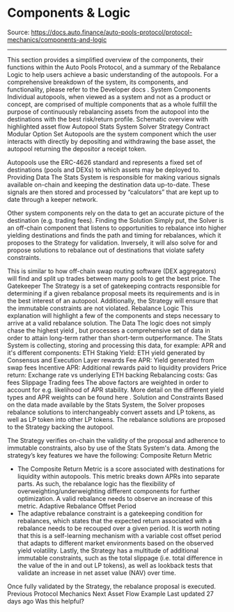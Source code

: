 # Components & Logic

Source: https://docs.auto.finance/auto-pools-protocol/protocol-mechanics/components-and-logic

---

This section provides a simplified overview of the components, their functions within the Auto Pools Protocol, and a summary of the Rebalance Logic to help users achieve a basic understanding of the autopools.
For a comprehensive breakdown of the system, its components, and functionality, please refer to the
Developer docs
.
System Components
Individual autopools, when viewed as a system and not as a product or concept, are comprised of multiple components that as a whole fulfill the purpose of continuously rebalancing assets from the autopool into the destinations with the best risk/return profile.
Schematic overview with highlighted asset flow
Autopool
Stats System
Solver
Strategy Contract
Modular Option Set
Autopools are the system component which the user interacts with directly by depositing and withdrawing the base asset, the autopool returning the depositor a receipt token. 

Autopools use the ERC-4626 standard and represents a fixed set of destinations (pools and DEXs) to which assets may be deployed to.
Providing Data
The Stats System is responsible for making various signals available on-chain and keeping the destination data up-to-date. These signals are then stored and processed by “calculators” that are kept up to date through a keeper network.

Other system components rely on the data to get an accurate picture of the destination (e.g. trading fees).
Finding the Solution
Simply put, the Solver is an off-chain component that listens to opportunities to rebalance into higher yielding destinations and finds the path and timing for rebalances, which it proposes to the Strategy for validation.
Inversely, it will also solve for and propose solutions to rebalance out of destinations that violate safety constraints.

This is similar to how off-chain swap routing software (DEX aggregators) will find and split up trades between many pools to get the best price.
The Gatekeeper
The Strategy is a set of gatekeeping contracts responsible for determining if a given rebalance proposal meets its requirements and is in the best interest of an autopool. Additionally, the Strategy will ensure that the immutable constraints are not violated.
Rebalance Logic
This explanation will highlight a few of the components and steps necessary to arrive at a valid rebalance solution.
The Data
The logic does not simply chase the highest yield
, but processes a comprehensive set of data in order to attain long-term rather than short-term outperformance. The Stats System is collecting, storing and processing this data, for example:
APR and it's different components:
ETH Staking Yield: ETH yield generated by Consensus and Execution Layer rewards
Fee APR: Yield generated from swap fees
Incentive APR: Additional rewards paid to liquidity providers
Price return:
Exchange rate vs underlying ETH backing
Rebalancing costs:
Gas fees
Slippage
Trading fees
The above factors are weighted in order to account for e.g. likelihood of APR stability. 
More detail on the different yield types and APR weights can be found
here
.
Solution and Constraints
Based on the data made available by the Stats System, the Solver proposes rebalance solutions to interchangeably convert assets and LP tokens, as well as LP token into other LP tokens. The rebalance solutions are proposed to the Strategy backing the autopool. 

The Strategy verifies on-chain the validity of the proposal and adherence to immutable constraints, also by use of the Stats System's data. Among the strategy’s key features we have the following:
Composite Return Metric
- The Composite Return Metric is a score associated with destinations for liquidity within autopools. This metric breaks down APRs into separate parts. As such, the rebalance logic has the flexibility of overweighting/underweighting different components for further optimization. A valid rebalance needs to observe an increase of this metric.
Adaptive Rebalance Offset Period
- The adaptive rebalance constraint is a gatekeeping condition for rebalances, which states that the expected return associated with a rebalance needs to be recouped over a given period. It is worth noting that this is a self-learning mechanism with a variable cost offset period that adapts to different market environments based on the observed yield volatility.
Lastly, the Strategy has a multitude of additional immutable constraints, such as the total slippage (i.e. total difference in the value of the in and out LP tokens), as well as lookback tests that validate an increase in net asset value (NAV) over time.

Once fully validated by the Strategy, the rebalance proposal is executed.
Previous
Protocol Mechanics
Next
Asset Flow Example
Last updated
27 days ago
Was this helpful?